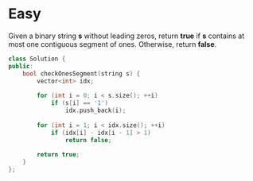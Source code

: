 # Easy

Given a binary string **s** ​​​​​without leading zeros, return **true​​​** if **s** contains at most one contiguous segment of ones. Otherwise, return **false**.

```cpp
class Solution {
public:
    bool checkOnesSegment(string s) {
        vector<int> idx;
        
        for (int i = 0; i < s.size(); ++i)
            if (s[i] == '1')
                idx.push_back(i);
        
        for (int i = 1; i < idx.size(); ++i)
            if (idx[i] - idx[i - 1] > 1)
                return false;
        
        return true;
    }
};
```
